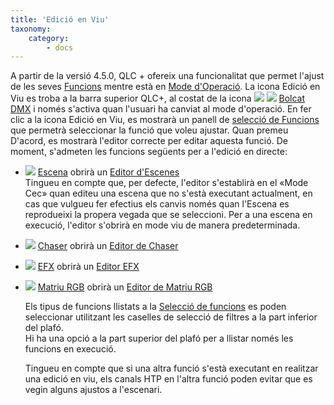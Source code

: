 ```yaml
---
title: 'Edició en Viu'
taxonomy:
    category:
        - docs
---
```


A partir de la versió 4.5.0, QLC + ofereix una funcionalitat que permet l'ajust de les seves [Funcions](/basics/glossary-and-concepts#funcions) mentre està en [Mode d'Operació](/basics/glossary-and-concepts#modes).<x3></x3>
La icona Edició en Viu es troba a la barra superior QLC+, al costat de la icona ![](/basics/liveedit.png) ![](/basics/add_dump.png) [Bolcat DMX](../bolcat-dmx) i només s'activa quan l'usuari ha canviat al mode d'operació.<x7></x7>
En fer clic a la icona Edició en Viu, es mostrarà un panell de [selecció de Funcions](/function-manager/seleccio-de-funcions) que permetrà seleccionar la funció que voleu ajustar.<x9></x9>
Quan premeu D'acord, es mostrarà l'editor correcte per editar aquesta funció.<x10></x10>
De moment, s'admeten les funcions següents per a l'edició en directe:

* ![](/basics/scene.png) [Escena](/basics/glossary-and-concepts#escena) obrirà un [Editor d'Escenes](/function-manager/editor-de-escenes)  
    Tingueu en compte que, per defecte, l'editor s'establirà en el «Mode Cec» quan editeu una escena que no s'està executant actualment, en cas que vulgueu fer efectius els canvis només quan l'Escena es reprodueixi la propera vegada que se seleccioni. Per a una escena en execució, l'editor s'obrirà en mode viu de manera predeterminada.
* ![](/basics/chaser.png) [Chaser](/basics/glossary-and-concepts#chaser) obrirà un  [Editor de Chaser](/function-manager/editor-de-chasers)
* ![](/basics/efx.png) [EFX](/basics/glossary-and-concepts#efx) obrirà un  [Editor EFX](/function-manager/editor-efx)
* ![](/basics/rgbmatrix.png) [Matriu RGB](/basics/glossary-and-concepts#rgbmatrix) obrirà un  [Editor de Matriu RGB](/function-manager/editor-de-matriu-rgb)

    Els tipus de funcions llistats a la [Selecció de funcions](/function-manager/seleccio-de-funcions) es poden seleccionar utilitzant les caselles de selecció de filtres a la part inferior del plafó.  
    Hi ha una opció a la part superior del plafó per a llistar només les funcions en execució.

    Tingueu en compte que si una altra funció s'està executant en realitzar una edició en viu, els canals HTP en l'altra funció poden evitar que es vegin alguns ajustos a l'escenari.

